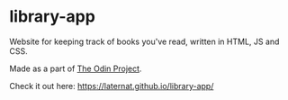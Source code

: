 # library-app

Website for keeping track of books you've read, written in HTML, JS and CSS.

Made as a part of [The Odin Project](https://www.theodinproject.com/lessons/node-path-javascript-library).

Check it out here: https://laternat.github.io/library-app/
